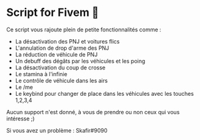 # Script for Fivem 🐌

Ce script vous rajoute plein de petite fonctionnalités comme : 

- La désactivation des PNJ et voitures flics
- L'annulation de drop d'arme des PNJ
- La réduction de véhicule de PNJ
- Un debuff des dégâts par les véhicules et les poing
- La désactivation du coup de crosse
- Le stamina à l'infinie
- Le contrôle de véhicule dans les airs
- Le /me
- Le keybind pour changer de place dans les véhicules avec les touches 1,2,3,4

Aucun support n'est donné, à vous de prendre ou non ceux qui vous intéresse ;)

Si vous avez un problème : Skafir#9090
